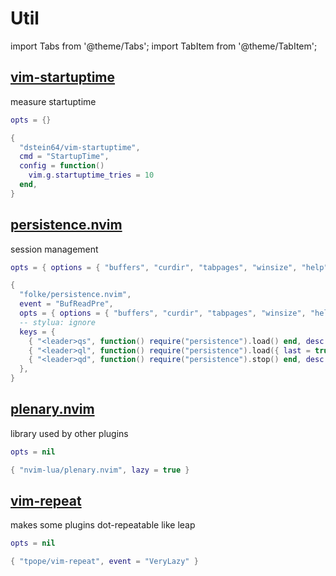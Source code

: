 # Util

<!-- plugins:start -->

import Tabs from '@theme/Tabs';
import TabItem from '@theme/TabItem';

## [vim-startuptime](https://github.com/dstein64/vim-startuptime)

 measure startuptime


<Tabs>

<TabItem value="opts" label="Options">

```lua
opts = {}
```

</TabItem>


<TabItem value="code" label="Full Spec">

```lua
{
  "dstein64/vim-startuptime",
  cmd = "StartupTime",
  config = function()
    vim.g.startuptime_tries = 10
  end,
}
```

</TabItem>

</Tabs>

## [persistence.nvim](https://github.com/folke/persistence.nvim)

 session management


<Tabs>

<TabItem value="opts" label="Options">

```lua
opts = { options = { "buffers", "curdir", "tabpages", "winsize", "help" } }
```

</TabItem>


<TabItem value="code" label="Full Spec">

```lua
{
  "folke/persistence.nvim",
  event = "BufReadPre",
  opts = { options = { "buffers", "curdir", "tabpages", "winsize", "help" } },
  -- stylua: ignore
  keys = {
    { "<leader>qs", function() require("persistence").load() end, desc = "Restore Session" },
    { "<leader>ql", function() require("persistence").load({ last = true }) end, desc = "Restore Last Session" },
    { "<leader>qd", function() require("persistence").stop() end, desc = "Don't Save Current Session" },
  },
}
```

</TabItem>

</Tabs>

## [plenary.nvim](https://github.com/nvim-lua/plenary.nvim)

 library used by other plugins


<Tabs>

<TabItem value="opts" label="Options">

```lua
opts = nil
```

</TabItem>


<TabItem value="code" label="Full Spec">

```lua
{ "nvim-lua/plenary.nvim", lazy = true }
```

</TabItem>

</Tabs>

## [vim-repeat](https://github.com/tpope/vim-repeat)

 makes some plugins dot-repeatable like leap


<Tabs>

<TabItem value="opts" label="Options">

```lua
opts = nil
```

</TabItem>


<TabItem value="code" label="Full Spec">

```lua
{ "tpope/vim-repeat", event = "VeryLazy" }
```

</TabItem>

</Tabs>

<!-- plugins:end -->
